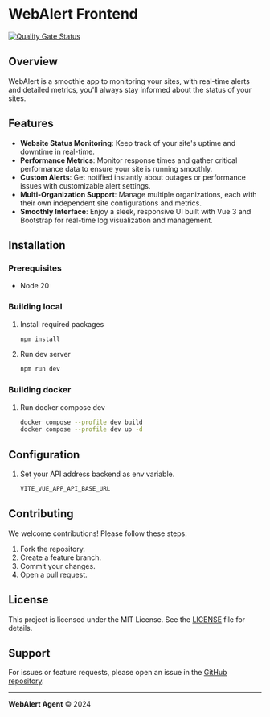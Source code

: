 # WebAlert Frontend
[![Quality Gate Status](https://sonarcloud.io/api/project_badges/measure?project=sysadm-webalert_webalert-frontend&metric=alert_status)](https://sonarcloud.io/summary/new_code?id=sysadm-webalert_webalert-frontend)
## Overview
WebAlert is a smoothie app to monitoring your sites, with real-time alerts and detailed metrics, you'll always stay informed about the status of your sites. 

## Features
- **Website Status Monitoring**: Keep track of your site's uptime and downtime in real-time.
- **Performance Metrics**:  Monitor response times and gather critical performance data to ensure your site is running smoothly.
- **Custom Alerts**: Get notified instantly about outages or performance issues with customizable alert settings.
- **Multi-Organization Support**: Manage multiple organizations, each with their own independent site configurations and metrics.
- **Smoothly Interface**: Enjoy a sleek, responsive UI built with Vue 3 and Bootstrap for real-time log visualization and management.

## Installation

### Prerequisites
- Node 20

### Building local
1. Install required packages
   ```bash
   npm install
   ```
2. Run dev server
   ```bash
   npm run dev
   ```

### Building docker
1. Run docker compose dev
    ```sh
    docker compose --profile dev build
    docker compose --profile dev up -d
    ```

## Configuration
1. Set your API address backend as env variable.
     ```sh
    VITE_VUE_APP_API_BASE_URL
    ```

## Contributing
We welcome contributions! Please follow these steps:
1. Fork the repository.
2. Create a feature branch.
3. Commit your changes.
4. Open a pull request.

## License
This project is licensed under the MIT License. See the [LICENSE](LICENSE) file for details.

## Support
For issues or feature requests, please open an issue in the [GitHub repository](https://github.com/sysadm-webalert/webalert-frontend/issues).

---
**WebAlert Agent** © 2024